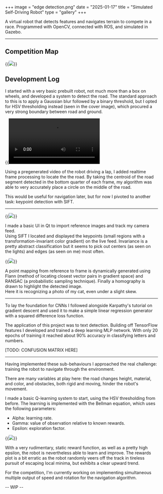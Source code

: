 +++
image = "edge detection.png"
date = "2025-01-17"
title = "Simulated Self-Driving Robot"
type = "gallery"
+++

A virtual robot that detects features and navigates terrain to compete in a race. Programmed with OpenCV, connected with ROS, and simulated in Gazebo.

---

## Competition Map

{{<image src="353map.gif">}}

## Development Log

I started with a very basic prebuilt robot, not much more than a box on wheels, and developed a system to detect the road. 
The standard approach to this is to apply a Gaussian blur followed by a binary threshold, but I opted for HSV thresholding instead (seen in the cover image), which procured a very strong boundary between road and ground.

{{<video src="tracked_video_feed.mov">}}

Using a pregenerated video of the robot driving a lap, I added realtime frame processing to locate the the road.
By taking the centroid of the road segment detected in the bottom quarter of each frame, my algorithm was able to very accurately place a circle on the middle of the road. 

This would be useful for navigation later, but for now I pivoted to another task: keypoint detection with SIFT.

---

{{<image src="keypoints.png">}}

I made a basic UI in Qt to import reference images and track my camera feed. \
Using SIFT I located and displayed the keypoints (small regions with a transformation-invariant color gradient) on the live feed.
Invariance is a pretty abstract classification but it seems to pick out centers (as seen on the lights) and edges (as seen on me) most often.

{{<image src="snickers-recognized.png">}}

A point mapping from reference to frame is dynamically generated using Flann (method of locating closest vector pairs in gradient space) 
and RANSAC (a probabilistic sampling technique). Finally a homography is drawn to highlight the detected image. \
Here it is recognizing a photo of my cat, even under a slight skew.

---

To lay the foundation for CNNs I followed alongside Karpathy's tutorial on gradient descent 
and used it to make a simple linear regression generator with a squared difference loss function.

The application of this project was to text detection. Building off TensorFlow features I developed and trained a deep learning MLP network.
With only 20 epochs of training it reached about 90% accuracy in classifying letters and numbers.

[TODO: CONFUSION MATRIX HERE]

---

Having implemented these sub-behaviours I approached the real challenge: training the robot to navigate through the environment.

There are many variables at play here: the road changes height, material, and color, and obstacles, both rigid and moving, hinder the robot's movement.

I made a basic Q-learning system to start, using the HSV thresholding from before.
The learning is implemented with the Bellman equation, which uses the following parameters:

- Alpha: learning rate.
- Gamma: value of observation relative to known rewards.
- Epsilon: exploration factor.

{{<image src="robot_improving.png">}}

With a very rudimentary, static reward function, as well as a pretty high epsilon, the robot is nevertheless able to learn and improve. The rewards plot is a bit erratic as the robot randomly veers off the track in tireless pursuit of escaping local minima, but exhibits a clear upward trend.

For the competition, I'm currently working on implementing simultaneous multiple output of speed and rotation for the navigation algorithm. 


-- WIP --